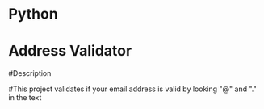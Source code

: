# Python

# Address Validator

#Description

#This project validates if your email address is valid by looking "@" and "." in the text